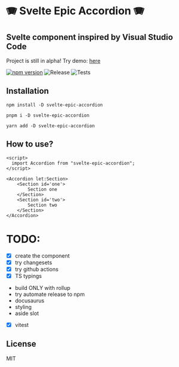 # 🪗 Svelte Epic Accordion 🪗

## Svelte component inspired by Visual Studio Code

Project is still in alpha! Try demo: [here](https://www.demo.pl)

[![npm version](https://badge.fury.io/js/svelte-epic-accordion.svg)](https://badge.fury.io/js/svelte-epic-accordion)
![Release](https://github.com/patryk0493/svelte-epic-accordion/actions/workflows/release.yml/badge.svg)
![Tests](https://github.com/patryk0493/svelte-epic-accordion/actions/workflows/tests.yml/badge.svg)

## Installation

`npm install -D svelte-epic-accordion`

`pnpm i -D svelte-epic-accordion`

`yarn add -D svelte-epic-accordion`

## How to use?

```
<script>
  import Accordion from "svelte-epic-accordion";
</script>

<Accordion let:Section>
	<Section id='one'>
		Section one
	</Section>
	<Section id='two'>
		Section two
	</Section>
</Accordion>
```

# TODO:

- [x] create the component
- [x] try changesets
- [x] try github actions
- [x] TS typings
- build ONLY with rollup
- try automate release to npm
- docusaurus
- styling
- aside slot
- [x] vitest

## License

MIT
